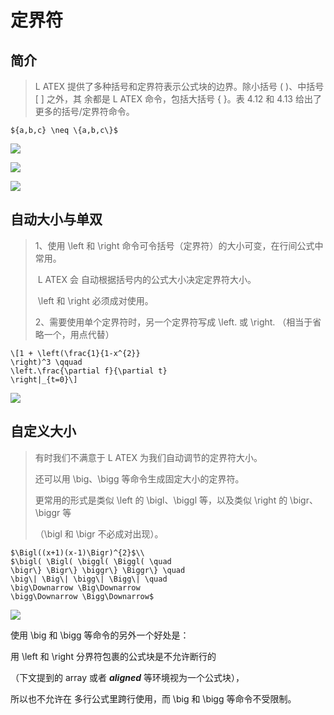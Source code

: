 # 定界符

## 简介



> L ATEX 提供了多种括号和定界符表示公式块的边界。除小括号 ( )、中括号 [ ] 之外，其 余都是 L ATEX 命令，包括大括号 \{ \}。表 4.12 和 4.13 给出了更多的括号/定界符命令。 

```
${a,b,c} \neq \{a,b,c\}$
```

 ![](https://raw.githubusercontent.com/ZanderZhao/images/master/img2019/20191007185118.png)

 ![](https://raw.githubusercontent.com/ZanderZhao/images/master/img2019/20191007193337.png)

![](https://raw.githubusercontent.com/ZanderZhao/images/master/img2019/20191007185157.png)

## 自动大小与单双

> 1、使用 \left 和 \right 命令可令括号（定界符）的大小可变，在行间公式中常用。
>
> ​      L ATEX 会 自动根据括号内的公式大小决定定界符大小。
>
> ​      \left 和 \right 必须成对使用。
>
> 2、需要使用单个定界符时，另一个定界符写成 \left. 或 \right.  （相当于省略一个，用点代替）



```
\[1 + \left(\frac{1}{1-x^{2}} 
\right)^3 \qquad 
\left.\frac{\partial f}{\partial t} 
\right|_{t=0}\]
```



![](https://raw.githubusercontent.com/ZanderZhao/images/master/img2019/20191007185303.png)

## 自定义大小

> 有时我们不满意于 L ATEX 为我们自动调节的定界符大小。
>
> 还可以用 \big、\bigg 等命令生成固定大小的定界符。
>
> 更常用的形式是类似 \left 的 \bigl、\biggl 等，以及类似 \right 的 \bigr、\biggr 等
>
> （\bigl 和 \bigr 不必成对出现）。

```
$\Bigl((x+1)(x-1)\Bigr)^{2}$\\ 
$\bigl( \Bigl( \biggl( \Biggl( \quad 
\bigr\} \Bigr\} \biggr\} \Biggr\} \quad 
\big\| \Big\| \bigg\| \Bigg\| \quad 
\big\Downarrow \Big\Downarrow 
\bigg\Downarrow \Bigg\Downarrow$
```

![](https://raw.githubusercontent.com/ZanderZhao/images/master/img2019/20191007185343.png)



使用 \big 和 \bigg 等命令的另外一个好处是：

用 \left 和 \right 分界符包裹的公式块是不允许断行的

（下文提到的 array 或者 ***aligned*** 等环境视为一个公式块），

所以也不允许在 多行公式里跨行使用，而 \big 和 \bigg 等命令不受限制。

























